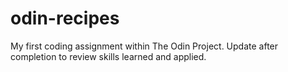 # odin-recipes
My first coding assignment within The Odin Project. Update after completion to review skills learned and applied.
